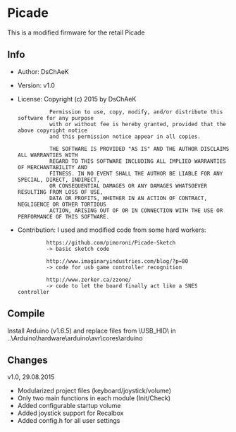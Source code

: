 # Picade
This is a modified firmware for the retail Picade
 
## Info
* Author:        DsChAeK

* Version:       v1.0

* License:     Copyright (c) 2015 by DsChAeK

                Permission to use, copy, modify, and/or distribute this software for any purpose
                with or without fee is hereby granted, provided that the above copyright notice
                and this permission notice appear in all copies.
                
                THE SOFTWARE IS PROVIDED "AS IS" AND THE AUTHOR DISCLAIMS ALL WARRANTIES WITH
                REGARD TO THIS SOFTWARE INCLUDING ALL IMPLIED WARRANTIES OF MERCHANTABILITY AND
                FITNESS. IN NO EVENT SHALL THE AUTHOR BE LIABLE FOR ANY SPECIAL, DIRECT, INDIRECT,
                OR CONSEQUENTIAL DAMAGES OR ANY DAMAGES WHATSOEVER RESULTING FROM LOSS OF USE,
                DATA OR PROFITS, WHETHER IN AN ACTION OF CONTRACT, NEGLIGENCE OR OTHER TORTIOUS
                ACTION, ARISING OUT OF OR IN CONNECTION WITH THE USE OR PERFORMANCE OF THIS SOFTWARE.

* Contribution:  I used and modified code from some hard workers:

               https://github.com/pimoroni/Picade-Sketch
               -> basic sketch code
                 
               http://www.imaginaryindustries.com/blog/?p=80
               -> code for usb game controller recognition    
                 
               http://www.zerker.ca/zzone/
               -> code to let the board finally act like a SNES controller

## Compile
Install Arduino (v1.6.5) and replace files from \USB_HID\ in ..\Arduino\hardware\arduino\avr\cores\arduino

## Changes
v1.0, 29.08.2015
* Modularized project files (keyboard/joystick/volume)
* Only two main functions in each module (Init/Check)
* Added configurable startup volume
* Added joystick support for Recalbox
* Added config.h for all user settings
